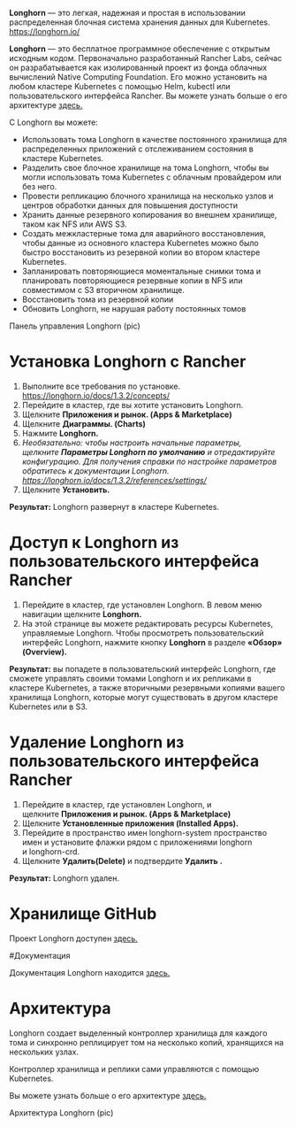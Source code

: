 **Longhorn** — это легкая, надежная и простая в использовании распределенная блочная система хранения данных для Kubernetes. https://longhorn.io/

**Longhorn** — это бесплатное программное обеспечение с открытым исходным кодом. Первоначально разработанный Rancher Labs, сейчас он разрабатывается как  изолированный проект из фонда облачных вычислений Native Computing Foundation. Его можно установить на любом кластере Kubernetes с помощью Helm, kubectl или пользовательского интерфейса Rancher. Вы можете узнать больше о его архитектуре [здесь.](https://longhorn.io/docs/1.3.2/concepts/)

С Longhorn вы можете:

- Использовать тома Longhorn в качестве постоянного хранилища для распределенных приложений с отслеживанием состояния в кластере Kubernetes.
-	Разделить свое блочное хранилище на тома Longhorn, чтобы вы могли использовать тома Kubernetes с облачным провайдером или без него.
-	Провести репликацию блочного хранилища на несколько узлов и центров обработки данных для повышения доступности
-	Хранить данные резервного копирования во внешнем хранилище, таком как NFS или AWS S3.
-	Создать межкластерные тома для аварийного восстановления, чтобы данные из основного кластера Kubernetes можно было быстро восстановить из резервной копии во втором кластере Kubernetes.
-	Запланировать повторяющиеся моментальные снимки тома и планировать повторяющиеся резервные копии в NFS или совместимом с S3 вторичном хранилище.
-	Восстановить тома из резервной копии
-	Обновить Longhorn, не нарушая работу постоянных томов

Панель управления Longhorn (pic)

# Установка Longhorn с Rancher

1.	Выполните все требования по установке. https://longhorn.io/docs/1.3.2/concepts/
2.	Перейдите в кластер, где вы хотите установить Longhorn.
3.	Щелкните **Приложения и рынок. (Apps & Marketplace)**
4.	Щелкните **Диаграммы. (Charts)**
5.	Нажмите **Longhorn.**
6.	*Необязательно: чтобы настроить начальные параметры, щелкните **Параметры Longhorn по умолчанию** и отредактируйте конфигурацию. Для получения справки по настройке параметров обратитесь к документации Longhorn. https://longhorn.io/docs/1.3.2/references/settings/*
7.	Щелкните **Установить.**

**Результат:** Longhorn развернут в кластере Kubernetes.

# Доступ к Longhorn из пользовательского интерфейса Rancher

1.	Перейдите в кластер, где установлен Longhorn. В левом меню навигации щелкните **Longhorn.**
2.	На этой странице вы можете редактировать ресурсы Kubernetes, управляемые Longhorn. Чтобы просмотреть пользовательский интерфейс Longhorn, нажмите кнопку **Longhorn** в разделе **«Обзор» (Overview).**

**Результат:** вы попадете в пользовательский интерфейс Longhorn, где сможете управлять своими томами Longhorn и их репликами в кластере Kubernetes, а также вторичными резервными копиями вашего хранилища Longhorn, которые могут существовать в другом кластере Kubernetes или в S3.

# Удаление Longhorn из пользовательского интерфейса Rancher

1.	Перейдите в кластер, где установлен Longhorn, и щелкните **Приложения и рынок. (Apps & Marketplace)**
2.	Щелкните **Установленные приложения (Installed Apps).**
3.	Перейдите в пространство имен longhorn-system пространство имен и установите флажки рядом с приложениями longhorn и longhorn-crd.
4.	Щелкните **Удалить(Delete)** и подтвердите **Удалить .**

**Результат:** Longhorn удален.

# Хранилище GitHub

Проект Longhorn доступен [здесь.](https://github.com/longhorn/longhorn)

#Документация

Документация Longhorn находится [здесь.](https://longhorn.io/docs/)

# Архитектура

Longhorn создает выделенный контроллер хранилища для каждого тома и синхронно реплицирует том на несколько копий, хранящихся на нескольких узлах.

Контроллер хранилища и реплики сами управляются с помощью Kubernetes.

Вы можете узнать больше о его архитектуре [здесь.](https://longhorn.io/docs/1.3.2/concepts/)

Архитектура Longhorn (pic)
